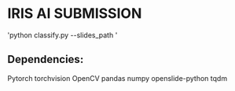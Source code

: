 # IRIS AI SUBMISSION

'python classify.py --slides_path <directory with the mrxs files>'

## Dependencies:
Pytorch
torchvision
OpenCV
pandas
numpy
openslide-python
tqdm
